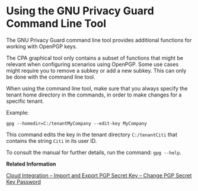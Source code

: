 <!-- loioe0baf73b9b824529b4d91af50f30751a -->

# Using the GNU Privacy Guard Command Line Tool

The GNU Privacy Guard command line tool provides additional functions for working with OpenPGP keys.

The CPA graphical tool only contains a subset of functions that might be relevant when configuring scenarios using OpenPGP. Some use cases might require you to remove a subkey or add a new subkey. This can only be done with the command line tool.

When using the command line tool, make sure that you always specify the tenant home directory in the commands, in order to make changes for a specific tenant.

Example:

`gpg --homedir=C:/tenantMyCompany --edit-key MyCompany` 

This command edits the key in the tenant directory `C:/tenantCiti` that contains the string `Citi` in its user ID.

To consult the manual for further details, run the command: `gpg --help`.

**Related Information**  


[Cloud Integration – Import and Export PGP Secret Key – Change PGP Secret Key Password](https://blogs.sap.com/2021/01/19/cloud-integration-import-and-export-pgp-secret-key-change-pgp-secret-key-password/)


